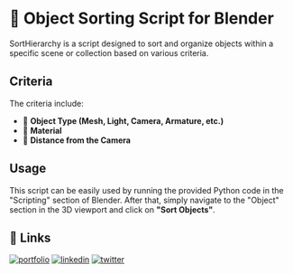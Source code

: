 # 📜 Object Sorting Script for Blender

SortHierarchy is a script designed to sort and organize objects within a specific scene or collection based on various criteria.

## Criteria
The criteria include:
- 🔷 **Object Type (Mesh, Light, Camera, Armature, etc.)**
- 🎨 **Material**
- 📏 **Distance from the Camera**

## Usage
This script can be easily used by running the provided Python code in the "Scripting" section of Blender. After that, simply navigate to the "Object" section in the 3D viewport and click on **"Sort Objects"**.

## 🔗 Links
[![portfolio](https://img.shields.io/badge/my_portfolio-000?style=for-the-badge&logo=ko-fi&logoColor=white)](https://joudcazeaux.fr)
[![linkedin](https://img.shields.io/badge/linkedin-0A66C2?style=for-the-badge&logo=linkedin&logoColor=white)](https://www.linkedin.com/in/joudcazeaux/)
[![twitter](https://img.shields.io/badge/twitter-1DA1F2?style=for-the-badge&logo=twitter&logoColor=white)](https://twitter.com/JoucazJC)

